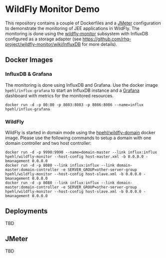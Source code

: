 # WildFly Monitor Demo

This repository contains a couple of Dockerfiles and a [JMeter](http://jmeter.apache.org/) configuration to demonstrate the monitoring of JEE applications in WildFly. The monitoring is done using the [wildfly-monitor](https://github.com/rhq-project/wildfly-monitor) subsystem with InfluxDB configured as a storage adapter (see https://github.com/rhq-project/wildfly-monitor/wiki/InfluxDB for more details).

## Docker Images

### InfluxDB & Grafana

The monitoring is done using InfluxDB and Grafana. Use the docker image `hpehl/influx-grafana` to start an InfluxDB instance and a [Grafana](http://grafana.org/) dashboard with metrics for the monitored resources.

    docker run -d -p 80:80 -p 8083:8083 -p 8086:8086 --name=influx hpehl/influx-grafana

### WildFly

WildFly is started in domain mode using the [hpehl/wildfly-domain](https://registry.hub.docker.com/u/hpehl/wildfly-domain/) docker image. Please use the following commands to setup a domain with one domain controller and two host controller:

    docker run -d -p 9990:9990 --name=domain-master --link influx:influx hpehl/wildfly-monitor --host-config host-master.xml -b 0.0.0.0 -bmanagement 0.0.0.0
    docker run -d -p 8080 --link influx:influx --link domain-master:domain-controller -e SERVER_GROUP=other-server-group hpehl/wildfly-monitor --host-config host-slave.xml -b 0.0.0.0 -bmanagement 0.0.0.0
    docker run -d -p 8080 --link influx:influx --link domain-master:domain-controller -e SERVER_GROUP=other-server-group hpehl/wildfly-monitor --host-config host-slave.xml -b 0.0.0.0 -bmanagement 0.0.0.0

## Deployments

TBD

## JMeter

TBD
